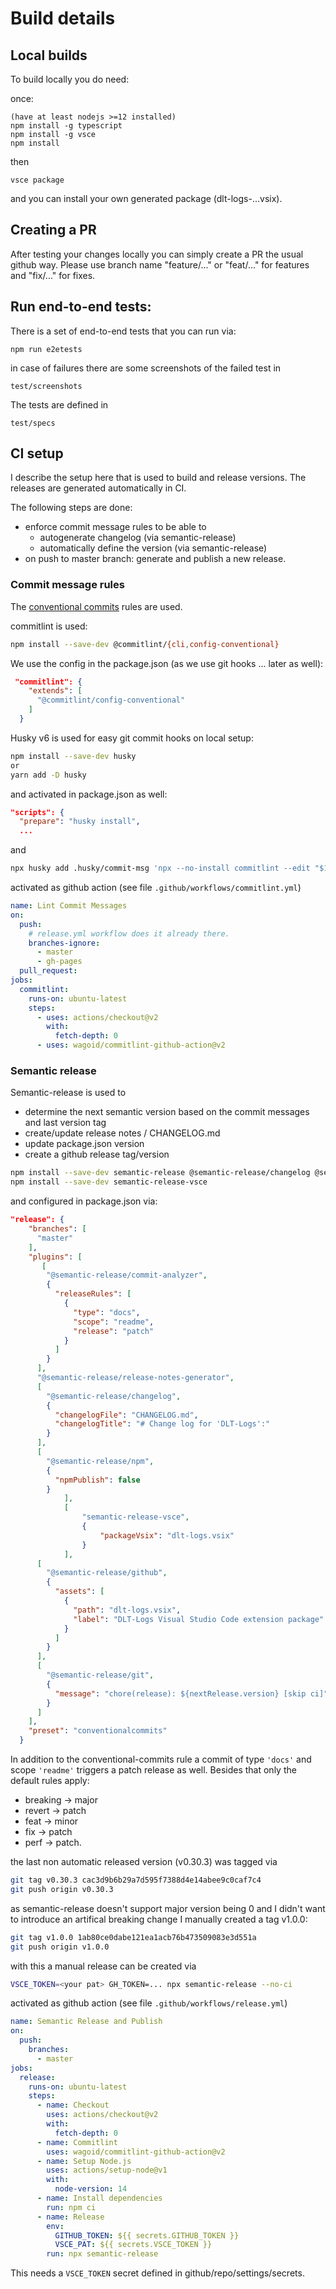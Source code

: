 # Build details

## Local builds

To build locally you do need:

once:
```
(have at least nodejs >=12 installed)
npm install -g typescript
npm install -g vsce
npm install
````
then
```
vsce package
```
and you can install your own generated package (dlt-logs-...vsix).

## Creating a PR

After testing your changes locally you can simply create a PR the usual github way.
Please use branch name "feature/..." or "feat/..." for features and "fix/..." for fixes.

## Run end-to-end tests:

There is a set of end-to-end tests that you can run via:

```
npm run e2etests
```

in case of failures there are some screenshots of the failed test in
```
test/screenshots
```

The tests are defined in
```
test/specs
```

## CI setup

I describe the setup here that is used to build and release versions.
The releases are generated automatically in CI.

The following steps are done:
- enforce commit message rules to be able to
  - autogenerate changelog (via semantic-release)
  - automatically define the version (via semantic-release)
- on push to master branch: generate and publish a new release.

### Commit message rules

The [conventional commits](https://www.conventionalcommits.org/en/v1.0.0/) rules are used.

commitlint is used:
```sh
npm install --save-dev @commitlint/{cli,config-conventional}
```

We use the config in the package.json (as we use git hooks ... later as well):
```json
 "commitlint": {
    "extends": [
      "@commitlint/config-conventional"
    ]
  }
```

Husky v6 is used for easy git commit hooks on local setup:
```sh
npm install --save-dev husky
or 
yarn add -D husky
```
and activated in package.json as well:
```json
"scripts": {
  "prepare": "husky install",
  ...
```
and
```sh
npx husky add .husky/commit-msg 'npx --no-install commitlint --edit "$1"' 
```

activated as github action (see file `.github/workflows/commitlint.yml`)
```yml
name: Lint Commit Messages
on:
  push:
    # release.yml workflow does it already there.
    branches-ignore:
      - master
      - gh-pages
  pull_request:
jobs:
  commitlint:
    runs-on: ubuntu-latest
    steps:
      - uses: actions/checkout@v2
        with:
          fetch-depth: 0
      - uses: wagoid/commitlint-github-action@v2
```

### Semantic release

Semantic-release is used to
 - determine the next semantic version based on the commit messages and last version tag
 - create/update release notes / CHANGELOG.md
 - update package.json version
 - create a github release tag/version

```sh
npm install --save-dev semantic-release @semantic-release/changelog @semantic-release/git
npm install --save-dev semantic-release-vsce
```
and configured in package.json via:
```json
"release": {
    "branches": [
      "master"
    ],
    "plugins": [
       [
        "@semantic-release/commit-analyzer",
        {
          "releaseRules": [
            {
              "type": "docs",
              "scope": "readme",
              "release": "patch"
            }
          ]
        }
      ],
      "@semantic-release/release-notes-generator",
      [
        "@semantic-release/changelog",
        {
          "changelogFile": "CHANGELOG.md",
          "changelogTitle": "# Change log for 'DLT-Logs':"
        }
      ],
      [
        "@semantic-release/npm",
        {
          "npmPublish": false
        }
            ],
            [
                "semantic-release-vsce",
                {
                    "packageVsix": "dlt-logs.vsix"
                }
            ],
      [
        "@semantic-release/github",
        {
          "assets": [
            {
              "path": "dlt-logs.vsix",
              "label": "DLT-Logs Visual Studio Code extension package"
            }
          ]
        }
      ],
      [
        "@semantic-release/git",
        {
          "message": "chore(release): ${nextRelease.version} [skip ci]"
        }
      ]
    ],
    "preset": "conventionalcommits"
  }
```

In addition to the conventional-commits rule a commit of type ```'docs'``` and scope ```'readme'``` triggers a patch release as well.
Besides that only the default rules apply:
- breaking -> major
- revert -> patch
- feat -> minor
- fix -> patch
- perf -> patch.

the last non automatic released version (v0.30.3) was tagged via
```sh
git tag v0.30.3 cac3d9b6b29a7d595f7388d4e14abee9c0caf7c4
git push origin v0.30.3
```

as semantic-release doesn't support major version being 0 and I didn't want to introduce an artifical breaking change I manually created a tag v1.0.0:

```sh
git tag v1.0.0 1ab80ce0dabe121ea1acb76b473509083e3d551a
git push origin v1.0.0
```

with this a manual release can be created via
```sh
VSCE_TOKEN=<your pat> GH_TOKEN=... npx semantic-release --no-ci
````

activated as github action (see file `.github/workflows/release.yml`)
```yml
name: Semantic Release and Publish
on:
  push:
    branches:
      - master
jobs:
  release:
    runs-on: ubuntu-latest
    steps:
      - name: Checkout
        uses: actions/checkout@v2
        with:
          fetch-depth: 0
      - name: Commitlint
        uses: wagoid/commitlint-github-action@v2
      - name: Setup Node.js
        uses: actions/setup-node@v1
        with:
          node-version: 14
      - name: Install dependencies
        run: npm ci
      - name: Release
        env:
          GITHUB_TOKEN: ${{ secrets.GITHUB_TOKEN }}
          VSCE_PAT: ${{ secrets.VSCE_TOKEN }}
        run: npx semantic-release
```
This needs a ```VSCE_TOKEN``` secret defined in github/repo/settings/secrets.
